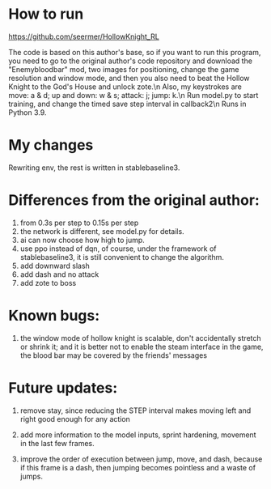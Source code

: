 
# How to run

https://github.com/seermer/HollowKnight_RL  

The code is based on this author's base, so if you want to run this program, you need to go to the original author's code repository and download the "Enemybloodbar" mod, two images for positioning, change the game resolution and window mode, and then you also need to beat the Hollow Knight to the God's House and unlock zote.\n
Also, my keystrokes are move: a & d; up and down: w & s; attack: j; jump: k.\n
Run model.py to start training, and change the timed save step interval in callback2\n
Runs in Python 3.9.

# My changes

Rewriting env, the rest is written in stablebaseline3.

# Differences from the original author:

1. from 0.3s per step to 0.15s per step
2. the network is different, see model.py for details.
3. ai can now choose how high to jump.
4. use ppo instead of dqn, of course, under the framework of stablebaseline3, it is still convenient to change the algorithm.
5. add downward slash
6. add dash and no attack
7. add zote to boss

# Known bugs:

1. the window mode of hollow knight is scalable, don't accidentally stretch or shrink it; and it is better not to enable the steam interface in the game, the blood bar may be covered by the friends' messages

# Future updates:

1. remove stay, since reducing the STEP interval makes moving left and right good enough for any action

2. add more information to the model inputs, sprint hardening, movement in the last few frames.

3. improve the order of execution between jump, move, and dash, because if this frame is a dash, then jumping becomes pointless and a waste of jumps.
